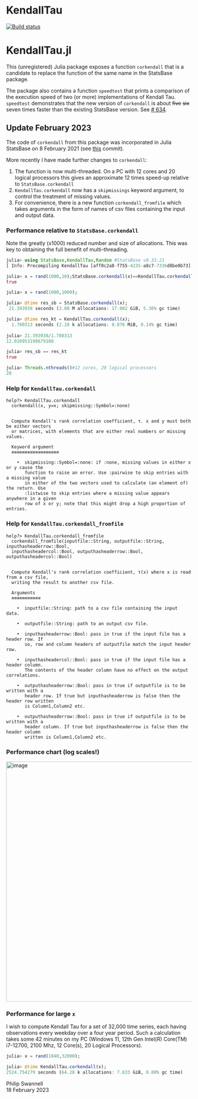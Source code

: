 # KendallTau

  [![Build status](https://github.com/PGS62/KendallTau.jl/workflows/CI/badge.svg)](https://github.com/PGS62/KendallTau.jl/actions?query=workflow%3ACI+branch%3Amain)

# KendallTau.jl

This (unregistered) Julia package exposes a function `corkendall` that is a candidate to replace the function of the same name in the StatsBase package. 

The package also contains a function `speedtest` that prints a comparison of the execution speed of two (or more) implementations of Kendall Tau. `speedtest` demonstrates that the new version of `corkendall` is about ~~five~~ ~~six~~ seven times faster than the existing StatsBase version. See [# 634](https://github.com/JuliaStats/StatsBase.jl/issues/634).

## Update February 2023
The code of `corkendall` from this package was incorporated in Julia StatsBase on 8 February 2021 (see [this](https://github.com/JuliaStats/StatsBase.jl/commit/11ac5b596405367b3217d3d962e22523fef9bb0d) commit).

More recently I have made further changes to `corkendall`:

1) The function is now multi-threaded. On a PC with 12 cores and 20 logical processors this gives an approximate 12 times speed-up relative to `StatsBase.corkendall`
2) `KendallTau.corkendall` now has a `skipmissings` keyword argument, to control the treatment of missing values.
3) For convenience, there is a new function `corkendall_fromfile` which takes arguments in the form of names of csv files containing the input and output data.
 
### Performance relative to `StatsBase.corkendall`
Note the greatly (x1000) reduced number and size of allocations. This was key to obtaining the full benefit of multi-threading.
```julia
julia> using StatsBase,KendallTau,Random #StatsBase v0.33.21
[ Info: Precompiling KendallTau [aff0c2a8-f755-4235-a8c7-7336d8be0b73]

julia> x = rand(1000,10);StatsBase.corkendall(x)==KendallTau.corkendall(x)#compile
true

julia> x = rand(1000,1000);

julia> @time res_sb = StatsBase.corkendall(x);
 21.393938 seconds (3.00 M allocations: 17.082 GiB, 5.36% gc time)

julia> @time res_kt = KendallTau.corkendall(x);
  1.780313 seconds (2.28 k allocations: 8.876 MiB, 0.14% gc time)
  
julia> 21.393938/1.780313
12.016953198679108

julia> res_sb == res_kt
true

julia> Threads.nthreads()#12 cores, 20 logical processors
20
```
### Help for `KendallTau.corkendall`
```
help?> KendallTau.corkendall
  corkendall(x, y=x; skipmissing::Symbol=:none)


  Compute Kendall's rank correlation coefficient, τ. x and y must both be either vectors
  or matrices, with elements that are either real numbers or missing values.

  Keyword argument
  ≡≡≡≡≡≡≡≡≡≡≡≡≡≡≡≡≡≡

    •  skipmissing::Symbol=:none: if :none, missing values in either x or y cause the
       function to raise an error. Use :pairwise to skip entries with a missing value
       in either of the two vectors used to calculate (an element of) the return. Use
       :listwise to skip entries where a missing value appears anywhere in a given
       row of x or y; note that this might drop a high proportion of entries.
```

### Help for `KendallTau.corkendall_fromfile`
```
help?> KendallTau.corkendall_fromfile
  corkendall_fromfile(inputfile::String, outputfile::String, inputhasheaderrow::Bool,
  inputhasheadercol::Bool, outputhasheaderrow::Bool, outputhasheadercol::Bool)


  Compute Kendall's rank correlation coefficient, τ(x) where x is read from a csv file,
  writing the result to another csv file.

  Arguments
  ≡≡≡≡≡≡≡≡≡≡≡

    •  inputfile::String: path to a csv file containing the input data.

    •  outputfile::String: path to an output csv file.

    •  inputhasheaderrow::Bool: pass in true if the input file has a header row. If
       so, row and column headers of outputfile match the input header row.

    •  inputhasheadercol::Bool: pass in true if the input file has a header column.
       The contents of the header column have no effect on the output correlations.

    •  outputhasheaderrow::Bool: pass in true if outputfile is to be written with a
       header row. If true but inputhasheaderrow is false then the header row written
       is Column1,Column2 etc.

    •  outputhasheaderrow::Bool: pass in true if outputfile is to be written with a
       header column. If true but inputhasheaderrow is false then the header column
       written is Column1,Column2 etc.
```

### Performance chart (log scales!)
<img width="652" alt="image" src="https://user-images.githubusercontent.com/18028484/218805079-5aa7ef02-f89b-4309-8f20-007541ee1005.png">

### Performance for large `x`
I wish to compute Kendall Tau for a set of 32,000 time series, each having observations every weekday over a four year period. Such a calculation takes some 42 minutes on my PC (Windows 11, 12th Gen Intel(R) Core(TM) i7-12700, 2100 Mhz, 12 Core(s), 20 Logical Processors).

```julia
julia> x = rand(1040,32000);

julia> @time KendallTau.corkendall(x);
2524.754279 seconds (64.28 k allocations: 7.633 GiB, 0.00% gc time)
```

Philip Swannell  
18 February 2023
